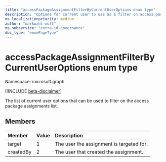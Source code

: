 ```yaml
---
title: "accessPackageAssignmentFilterByCurrentUserOptions enum type"
description: "Options for current user to use as a filter on access package assignments list."
ms.localizationpriority: medium
author: "markwahl-msft"
ms.subservice: "entra-id-governance"
doc_type: "enumPageType"
---
```


# accessPackageAssignmentFilterByCurrentUserOptions enum type

Namespace: microsoft.graph

[!INCLUDE [beta-disclaimer](../../includes/beta-disclaimer.md)]

The list of current user options that can be used to filter on the access package assignments list.

## Members
|Member|Value|Description|
|:---|:---|:---|
|target|1|The user the assignment is targeted for.|
|createdBy|2|The user that created the assignment.|
